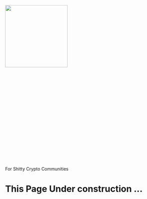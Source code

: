 <div style="width:100%;height:0;padding-bottom:100%;position:relative;">
  <img src="https://media.giphy.com/media/v1.Y2lkPTc5MGI3NjExNG8zZ3Fhdmh1Nzd4dzJnajFmYjgyejI3dXd0NzZqeDUzOXNjaXJrNiZlcD12MV9pbnRlcm5hbF9naWZfYnlfaWQmY3Q9Zw/itjMBVM4Nlzk5UOPgL/giphy.gif" height="200px" style="position:absolute" class="giphy-embed"/>
</div>


For Shitty Crypto Communities

# This Page Under construction ... 
